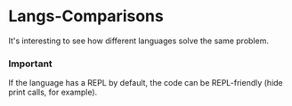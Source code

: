 # Langs-Comparisons
It's interesting to see how different languages solve the same problem.

### Important
If the language has a REPL by default, the code can be REPL-friendly (hide
print calls, for example).
